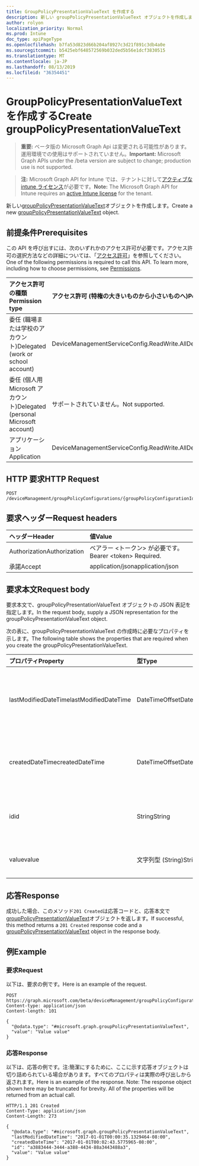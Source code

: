 ```yaml
---
title: GroupPolicyPresentationValueText を作成する
description: 新しい groupPolicyPresentationValueText オブジェクトを作成します。
author: rolyon
localization_priority: Normal
ms.prod: Intune
doc_type: apiPageType
ms.openlocfilehash: b7fa53d823d66b204af8927c3d21f891c3db4a0e
ms.sourcegitcommit: b5425ebf648572569b032ded5b56e1dcf3830515
ms.translationtype: MT
ms.contentlocale: ja-JP
ms.lasthandoff: 08/13/2019
ms.locfileid: "36354451"
---
```

# <a name="create-grouppolicypresentationvaluetext"></a><span data-ttu-id="cbee7-103">GroupPolicyPresentationValueText を作成する</span><span class="sxs-lookup"><span data-stu-id="cbee7-103">Create groupPolicyPresentationValueText</span></span>

> <span data-ttu-id="cbee7-104">**重要:** ベータ版の Microsoft Graph Api は変更される可能性があります。運用環境での使用はサポートされていません。</span><span class="sxs-lookup"><span data-stu-id="cbee7-104">**Important:** Microsoft Graph APIs under the /beta version are subject to change; production use is not supported.</span></span>

> <span data-ttu-id="cbee7-105">**注:** Microsoft Graph API for Intune では、テナントに対して[アクティブな intune ライセンス](https://go.microsoft.com/fwlink/?linkid=839381)が必要です。</span><span class="sxs-lookup"><span data-stu-id="cbee7-105">**Note:** The Microsoft Graph API for Intune requires an [active Intune license](https://go.microsoft.com/fwlink/?linkid=839381) for the tenant.</span></span>

<span data-ttu-id="cbee7-106">新しい[groupPolicyPresentationValueText](../resources/intune-grouppolicy-grouppolicypresentationvaluetext.md)オブジェクトを作成します。</span><span class="sxs-lookup"><span data-stu-id="cbee7-106">Create a new [groupPolicyPresentationValueText](../resources/intune-grouppolicy-grouppolicypresentationvaluetext.md) object.</span></span>

## <a name="prerequisites"></a><span data-ttu-id="cbee7-107">前提条件</span><span class="sxs-lookup"><span data-stu-id="cbee7-107">Prerequisites</span></span>
<span data-ttu-id="cbee7-p101">この API を呼び出すには、次のいずれかのアクセス許可が必要です。アクセス許可の選択方法などの詳細については、「[アクセス許可](/graph/permissions-reference)」を参照してください。</span><span class="sxs-lookup"><span data-stu-id="cbee7-p101">One of the following permissions is required to call this API. To learn more, including how to choose permissions, see [Permissions](/graph/permissions-reference).</span></span>

|<span data-ttu-id="cbee7-110">アクセス許可の種類</span><span class="sxs-lookup"><span data-stu-id="cbee7-110">Permission type</span></span>|<span data-ttu-id="cbee7-111">アクセス許可 (特権の大きいものから小さいものへ)</span><span class="sxs-lookup"><span data-stu-id="cbee7-111">Permissions (from most to least privileged)</span></span>|
|:---|:---|
|<span data-ttu-id="cbee7-112">委任 (職場または学校のアカウント)</span><span class="sxs-lookup"><span data-stu-id="cbee7-112">Delegated (work or school account)</span></span>|<span data-ttu-id="cbee7-113">DeviceManagementServiceConfig.ReadWrite.All</span><span class="sxs-lookup"><span data-stu-id="cbee7-113">DeviceManagementServiceConfig.ReadWrite.All</span></span>|
|<span data-ttu-id="cbee7-114">委任 (個人用 Microsoft アカウント)</span><span class="sxs-lookup"><span data-stu-id="cbee7-114">Delegated (personal Microsoft account)</span></span>|<span data-ttu-id="cbee7-115">サポートされていません。</span><span class="sxs-lookup"><span data-stu-id="cbee7-115">Not supported.</span></span>|
|<span data-ttu-id="cbee7-116">アプリケーション</span><span class="sxs-lookup"><span data-stu-id="cbee7-116">Application</span></span>|<span data-ttu-id="cbee7-117">DeviceManagementServiceConfig.ReadWrite.All</span><span class="sxs-lookup"><span data-stu-id="cbee7-117">DeviceManagementServiceConfig.ReadWrite.All</span></span>|

## <a name="http-request"></a><span data-ttu-id="cbee7-118">HTTP 要求</span><span class="sxs-lookup"><span data-stu-id="cbee7-118">HTTP Request</span></span>
<!-- {
  "blockType": "ignored"
}
-->
``` http
POST /deviceManagement/groupPolicyConfigurations/{groupPolicyConfigurationId}/definitionValues/{groupPolicyDefinitionValueId}/presentationValues
```

## <a name="request-headers"></a><span data-ttu-id="cbee7-119">要求ヘッダー</span><span class="sxs-lookup"><span data-stu-id="cbee7-119">Request headers</span></span>
|<span data-ttu-id="cbee7-120">ヘッダー</span><span class="sxs-lookup"><span data-stu-id="cbee7-120">Header</span></span>|<span data-ttu-id="cbee7-121">値</span><span class="sxs-lookup"><span data-stu-id="cbee7-121">Value</span></span>|
|:---|:---|
|<span data-ttu-id="cbee7-122">Authorization</span><span class="sxs-lookup"><span data-stu-id="cbee7-122">Authorization</span></span>|<span data-ttu-id="cbee7-123">ベアラー &lt;トークン&gt; が必要です。</span><span class="sxs-lookup"><span data-stu-id="cbee7-123">Bearer &lt;token&gt; Required.</span></span>|
|<span data-ttu-id="cbee7-124">承諾</span><span class="sxs-lookup"><span data-stu-id="cbee7-124">Accept</span></span>|<span data-ttu-id="cbee7-125">application/json</span><span class="sxs-lookup"><span data-stu-id="cbee7-125">application/json</span></span>|

## <a name="request-body"></a><span data-ttu-id="cbee7-126">要求本文</span><span class="sxs-lookup"><span data-stu-id="cbee7-126">Request body</span></span>
<span data-ttu-id="cbee7-127">要求本文で、groupPolicyPresentationValueText オブジェクトの JSON 表記を指定します。</span><span class="sxs-lookup"><span data-stu-id="cbee7-127">In the request body, supply a JSON representation for the groupPolicyPresentationValueText object.</span></span>

<span data-ttu-id="cbee7-128">次の表に、groupPolicyPresentationValueText の作成時に必要なプロパティを示します。</span><span class="sxs-lookup"><span data-stu-id="cbee7-128">The following table shows the properties that are required when you create the groupPolicyPresentationValueText.</span></span>

|<span data-ttu-id="cbee7-129">プロパティ</span><span class="sxs-lookup"><span data-stu-id="cbee7-129">Property</span></span>|<span data-ttu-id="cbee7-130">型</span><span class="sxs-lookup"><span data-stu-id="cbee7-130">Type</span></span>|<span data-ttu-id="cbee7-131">説明</span><span class="sxs-lookup"><span data-stu-id="cbee7-131">Description</span></span>|
|:---|:---|:---|
|<span data-ttu-id="cbee7-132">lastModifiedDateTime</span><span class="sxs-lookup"><span data-stu-id="cbee7-132">lastModifiedDateTime</span></span>|<span data-ttu-id="cbee7-133">DateTimeOffset</span><span class="sxs-lookup"><span data-stu-id="cbee7-133">DateTimeOffset</span></span>|<span data-ttu-id="cbee7-134">オブジェクトが最後に変更された日付と時刻。</span><span class="sxs-lookup"><span data-stu-id="cbee7-134">The date and time the object was last modified.</span></span> <span data-ttu-id="cbee7-135">[Grouppolicypresentationvalue](../resources/intune-grouppolicy-grouppolicypresentationvalue.md)から継承します。</span><span class="sxs-lookup"><span data-stu-id="cbee7-135">Inherited from [groupPolicyPresentationValue](../resources/intune-grouppolicy-grouppolicypresentationvalue.md)</span></span>|
|<span data-ttu-id="cbee7-136">createdDateTime</span><span class="sxs-lookup"><span data-stu-id="cbee7-136">createdDateTime</span></span>|<span data-ttu-id="cbee7-137">DateTimeOffset</span><span class="sxs-lookup"><span data-stu-id="cbee7-137">DateTimeOffset</span></span>|<span data-ttu-id="cbee7-138">オブジェクトが作成された日付と時刻。</span><span class="sxs-lookup"><span data-stu-id="cbee7-138">The date and time the object was created.</span></span> <span data-ttu-id="cbee7-139">[Grouppolicypresentationvalue](../resources/intune-grouppolicy-grouppolicypresentationvalue.md)から継承します。</span><span class="sxs-lookup"><span data-stu-id="cbee7-139">Inherited from [groupPolicyPresentationValue](../resources/intune-grouppolicy-grouppolicypresentationvalue.md)</span></span>|
|<span data-ttu-id="cbee7-140">id</span><span class="sxs-lookup"><span data-stu-id="cbee7-140">id</span></span>|<span data-ttu-id="cbee7-141">String</span><span class="sxs-lookup"><span data-stu-id="cbee7-141">String</span></span>|<span data-ttu-id="cbee7-142">エンティティのキー。</span><span class="sxs-lookup"><span data-stu-id="cbee7-142">Key of the entity.</span></span> <span data-ttu-id="cbee7-143">[Grouppolicypresentationvalue](../resources/intune-grouppolicy-grouppolicypresentationvalue.md)から継承します。</span><span class="sxs-lookup"><span data-stu-id="cbee7-143">Inherited from [groupPolicyPresentationValue](../resources/intune-grouppolicy-grouppolicypresentationvalue.md)</span></span>|
|<span data-ttu-id="cbee7-144">value</span><span class="sxs-lookup"><span data-stu-id="cbee7-144">value</span></span>|<span data-ttu-id="cbee7-145">文字列型 (String)</span><span class="sxs-lookup"><span data-stu-id="cbee7-145">String</span></span>|<span data-ttu-id="cbee7-146">関連付けられたプレゼンテーションの文字列型 (string) の値を指定します。</span><span class="sxs-lookup"><span data-stu-id="cbee7-146">A string value for the associated presentation.</span></span>|



## <a name="response"></a><span data-ttu-id="cbee7-147">応答</span><span class="sxs-lookup"><span data-stu-id="cbee7-147">Response</span></span>
<span data-ttu-id="cbee7-148">成功した場合、このメソッド`201 Created`は応答コードと、応答本文で[groupPolicyPresentationValueText](../resources/intune-grouppolicy-grouppolicypresentationvaluetext.md)オブジェクトを返します。</span><span class="sxs-lookup"><span data-stu-id="cbee7-148">If successful, this method returns a `201 Created` response code and a [groupPolicyPresentationValueText](../resources/intune-grouppolicy-grouppolicypresentationvaluetext.md) object in the response body.</span></span>

## <a name="example"></a><span data-ttu-id="cbee7-149">例</span><span class="sxs-lookup"><span data-stu-id="cbee7-149">Example</span></span>

### <a name="request"></a><span data-ttu-id="cbee7-150">要求</span><span class="sxs-lookup"><span data-stu-id="cbee7-150">Request</span></span>
<span data-ttu-id="cbee7-151">以下は、要求の例です。</span><span class="sxs-lookup"><span data-stu-id="cbee7-151">Here is an example of the request.</span></span>
``` http
POST https://graph.microsoft.com/beta/deviceManagement/groupPolicyConfigurations/{groupPolicyConfigurationId}/definitionValues/{groupPolicyDefinitionValueId}/presentationValues
Content-type: application/json
Content-length: 101

{
  "@odata.type": "#microsoft.graph.groupPolicyPresentationValueText",
  "value": "Value value"
}
```

### <a name="response"></a><span data-ttu-id="cbee7-152">応答</span><span class="sxs-lookup"><span data-stu-id="cbee7-152">Response</span></span>
<span data-ttu-id="cbee7-p105">以下は、応答の例です。注:簡潔にするために、ここに示す応答オブジェクトは切り詰められている場合があります。すべてのプロパティは実際の呼び出しから返されます。</span><span class="sxs-lookup"><span data-stu-id="cbee7-p105">Here is an example of the response. Note: The response object shown here may be truncated for brevity. All of the properties will be returned from an actual call.</span></span>
``` http
HTTP/1.1 201 Created
Content-Type: application/json
Content-Length: 273

{
  "@odata.type": "#microsoft.graph.groupPolicyPresentationValueText",
  "lastModifiedDateTime": "2017-01-01T00:00:35.1329464-08:00",
  "createdDateTime": "2017-01-01T00:02:43.5775965-08:00",
  "id": "a3883444-3444-a388-4434-88a3443488a3",
  "value": "Value value"
}
```







